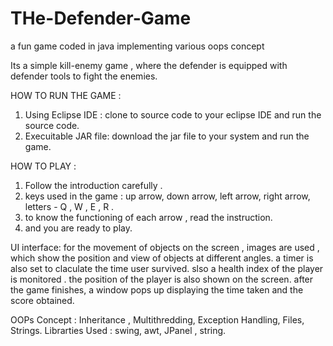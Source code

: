 # THe-Defender-Game
a fun game coded in java implementing various oops concept

Its a simple kill-enemy game , where the defender is equipped with defender tools to fight the enemies.

HOW TO RUN THE GAME :
1. Using Eclipse IDE : clone to source code to your eclipse IDE and run the source code.
2. Execuitable JAR file: download the jar file to your system and run the game.

HOW TO PLAY :
1. Follow the introduction carefully .
2. keys used in the game : up arrow, down arrow, left arrow, right arrow, letters - Q , W , E , R .
3. to know the functioning of each arrow , read the instruction.
4. and you are ready to play. 

UI interface: for the movement of objects on the screen , images are used , which show the position and view of objects at different angles.
               a timer is also set to claculate the time user survived.
               slso a health index of the player is monitored .
               the position of the player is also shown on the screen.
               after the game finishes, a window pops up displaying the time taken and the score obtained.

OOPs Concept : Inheritance , Multithredding, Exception Handling, Files, Strings.
Librarties Used : swing, awt, JPanel , string.

